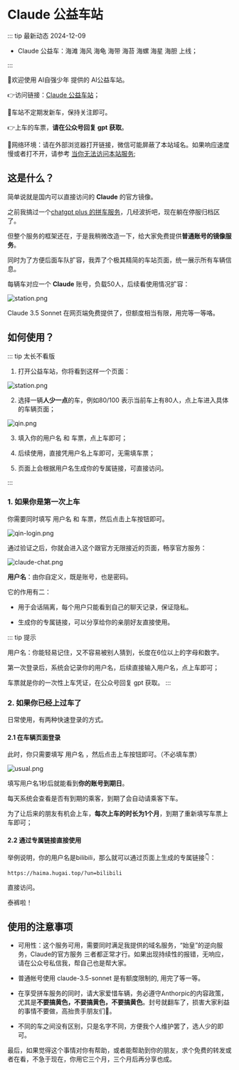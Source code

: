 # Claude 公益车站
::: tip 最新动态 2024-12-09

- Claude 公益车：海滩 海风 海龟 海带 海苔 海螺 海星 海胆 上线；

:::

🎉欢迎使用 AI自强少年 提供的 AI公益车站。

👉访问链接：[Claude 公益车站](https://station.hugai.top)；

🔔车站不定期发新车，保持关注即可。

👉上车的车票，**请在公众号回复 gpt 获取**。

🚦网络环境：请在外部浏览器打开链接，微信可能屏蔽了本站域名。如果响应速度慢或者打不开，请参考 [当你无法访问本站服务](/tips/cloudflare-speed.md);

## 这是什么？

简单说就是国内可以直接访问的 **Claude** 的官方镜像。

之前我搞过一个[chatgpt plus 的拼车服务](/legacy/plus-old.md)，几经波折吧，现在躺在停服归档区了。

但整个服务的框架还在，于是我稍微改造一下，给大家免费提供**普通账号的镜像服务**。

同时为了方便后面车队扩容，我弄了个极其精简的车站页面，统一展示所有车辆信息。

每辆车对应一个 **Claude** 账号，负载50人，后续看使用情况扩容：

![station.png](station/station.png)

Claude 3.5 Sonnet 在网页端免费提供了，但额度相当有限，用完等一等咯。

## 如何使用？

::: tip 太长不看版

1. 打开公益车站，你将看到这样一个页面：

![station.png](station/station.png)

2. 选择一辆**人少一点**的车，例如80/100 表示当前车上有80人，点上车进入具体的车辆页面；

![qin.png](station/qin.png)

3. 填入你的用户名 和 车票，点上车即可；

4. 后续使用，直接凭用户名上车即可，无需填车票；

5. 页面上会根据用户名生成你的专属链接，可直接访问。

:::

### 1. 如果你是第一次上车

你需要同时填写 用户名 和 车票，然后点击上车按钮即可。

![qin-login.png](station/qin-login.png)

通过验证之后，你就会进入这个跟官方无限接近的页面，畅享官方服务：

![claude-chat.png](station/claude-chat.png)


**用户名**：由你自定义，既是账号，也是密码。

它的作用有二：

- 用于会话隔离，每个用户只能看到自己的聊天记录，保证隐私。

- 生成你的专属链接，可以分享给你的亲朋好友直接使用。

::: tip 提示

用户名：你能轻易记住，又不容易被别人猜到，长度在6位以上的字母和数字。

第一次登录后，系统会记录你的用户名，后续直接输入用户名，点上车即可；

车票就是你的一次性上车凭证，在公众号回复 gpt 获取。
:::


### 2. 如果你已经上过车了

日常使用，有两种快速登录的方式。

#### 2.1 在车辆页面登录

此时，你只需要填写 用户名 ，然后点击上车按钮即可。（不必填车票）

![usual.png](station/usual.png)

填写用户名1秒后就能看到**你的账号到期日**。

每天系统会查看是否有到期的乘客，到期了会自动请乘客下车。

为了让后来的朋友有机会上车，**每次上车的时长为1个月**，到期了重新填写车票上车即可；

#### 2.2 通过专属链接直接使用

举例说明，你的用户名是bilibili，那么就可以通过页面上生成的专属链接👇：

`https://haima.hugai.top/?un=bilibili`

直接访问。

泰裤啦！

## 使用的注意事项

- 可用性：这个服务可用，需要同时满足我提供的域名服务，“始皇”的逆向服务，Claude的官方服务 三者都正常才行。如果出现持续性的报错，无响应，请在公众号私信我，帮自己也是帮大家。

- 普通帐号使用 claude-3.5-sonnet 是有额度限制的, 用完了等一等。

- 在享受拼车服务的同时，请大家爱惜车辆，务必遵守Anthorpic的内容政策，尤其是**不要搞黄色，不要搞黄色，不要搞黄色**。封号就翻车了，损害大家利益的事情不要做，高抬贵手朋友们🤷。

- 不同的车之间没有区别，只是名字不同，方便我个人维护罢了，选人少的即可。

最后，如果觉得这个事情对你有帮助，或者能帮助到你的朋友，求个免费的转发或者在看，不急于现在，你用它三个月，三个月后再分享也成。